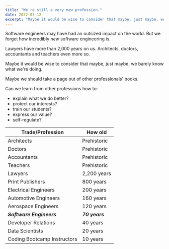 ```yaml
---
title: "We're still a very new profession."
date: 2022-05-12
excerpt: "Maybe it would be wise to consider that maybe, just maybe, we barely know what we're doing. Maybe we should take a page out of other professionals' books."
---
```


Software engineers may have had an outsized impact on the world. But we forget how incredibly *new* software engineering is. 

Lawyers have more than 2,000 years on us. Architects, doctors, accountants and teachers even more so.

Maybe it would be wise to consider that maybe, just maybe, we barely know what we're doing. 

Maybe we should take a page out of other professionals' books.

Can we learn from other professions how to:
* explain what we do better?
* protect our interests?
* train our students?
* express our value?
* self-regulate?

|Trade/Profession|How old|
|-----|---|
|Architects|Prehistoric|
|Doctors|Prehistoric|
|Accountants|Prehistoric|
|Teachers|Prehistoric|
|Lawyers| 2,200 years|
|Print Publishers|800 years|
|Electrical Engineers|200 years|
|Automotive Engineers|160 years|
|Aerospace Engineers|120 years|
|***Software Engineers***|***70 years***|
|Developer Relations|40 years|
|Data Scientists|20 years|
|Coding Bootcamp Instructors|10 years|

